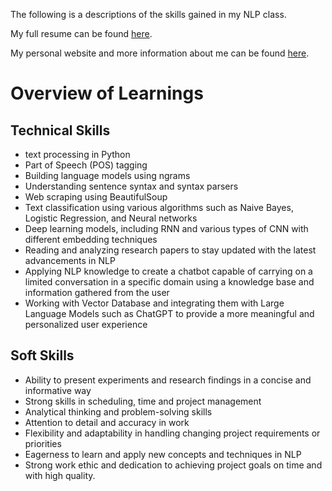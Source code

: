 The following is a descriptions of the skills gained in my NLP class.


My full resume can be found [here](https://rigrergl.com/Resume.pdf).


My personal website and more information about me can be found [here](https://rigrergl.com/).

# Overview of Learnings

## Technical Skills
- text processing in Python
- Part of Speech (POS) tagging
- Building language models using ngrams
- Understanding sentence syntax and syntax parsers
- Web scraping using BeautifulSoup
- Text classification using various algorithms such as Naive Bayes, Logistic Regression, and Neural networks
- Deep learning models, including RNN and various types of CNN with different embedding techniques
- Reading and analyzing research papers to stay updated with the latest advancements in NLP
- Applying NLP knowledge to create a chatbot capable of carrying on a limited conversation in a specific domain using a knowledge base and information gathered from the user
- Working with Vector Database and integrating them with Large Language Models such as ChatGPT to provide a more meaningful and personalized user experience

## Soft Skills
- Ability to present experiments and research findings in a concise and informative way
- Strong skills in scheduling, time and project management
- Analytical thinking and problem-solving skills
- Attention to detail and accuracy in work
- Flexibility and adaptability in handling changing project requirements or priorities
- Eagerness to learn and apply new concepts and techniques in NLP
- Strong work ethic and dedication to achieving project goals on time and with high quality.
